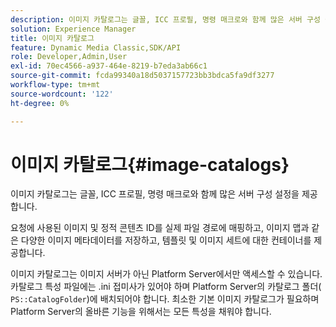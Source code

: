```yaml
---
description: 이미지 카탈로그는 글꼴, ICC 프로필, 명령 매크로와 함께 많은 서버 구성 설정을 제공합니다.
solution: Experience Manager
title: 이미지 카탈로그
feature: Dynamic Media Classic,SDK/API
role: Developer,Admin,User
exl-id: 70ec4566-a937-464e-8219-b7eda3ab66c1
source-git-commit: fcda99340a18d5037157723bb3bdca5fa9df3277
workflow-type: tm+mt
source-wordcount: '122'
ht-degree: 0%

---
```


# 이미지 카탈로그{#image-catalogs}

이미지 카탈로그는 글꼴, ICC 프로필, 명령 매크로와 함께 많은 서버 구성 설정을 제공합니다.

요청에 사용된 이미지 및 정적 콘텐츠 ID를 실제 파일 경로에 매핑하고, 이미지 맵과 같은 다양한 이미지 메타데이터를 저장하고, 템플릿 및 이미지 세트에 대한 컨테이너를 제공합니다.

이미지 카탈로그는 이미지 서버가 아닌 Platform Server에서만 액세스할 수 있습니다. 카탈로그 특성 파일에는 .ini 접미사가 있어야 하며 Platform Server의 카탈로그 폴더( `PS::CatalogFolder`)에 배치되어야 합니다. 최소한 기본 이미지 카탈로그가 필요하며 Platform Server의 올바른 기능을 위해서는 모든 특성을 채워야 합니다.
